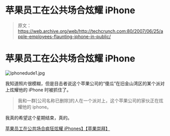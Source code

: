 # 苹果员工在公共场合炫耀 iPhone

> 原文：<https://web.archive.org/web/http://techcrunch.com:80/2007/06/25/apple-employees-flaunting-iphone-in-public/>

# 苹果员工在公共场合炫耀 iPhone

![iphonedude1.jpg](img/87de095db66a8f918b956b9fd16f51d2.png)

我知道照片很模糊，但是目击者说这个苹果公司的“傻瓜”在旧金山湾区的某个派对上炫耀他的 iPhone 时被抓住了。

> 我和一群[公司名称已删除]的人在一个派对上，这个苹果公司的家伙正在炫耀他的 iphone。

我真的希望这个星期结束，真的。

[苹果员工在公共场合疯狂炫耀 iPhones】【苹果崇拜】](https://web.archive.org/web/20210116004318/http://cultofmac.com/?p=849)
